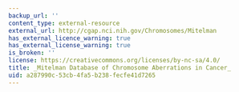 ```yaml
---
backup_url: ''
content_type: external-resource
external_url: http://cgap.nci.nih.gov/Chromosomes/Mitelman
has_external_licence_warning: true
has_external_license_warning: true
is_broken: ''
license: https://creativecommons.org/licenses/by-nc-sa/4.0/
title: _Mitelman Database of Chromosome Aberrations in Cancer_
uid: a287990c-53cb-4fa5-b238-fecfe41d7265
---
```

